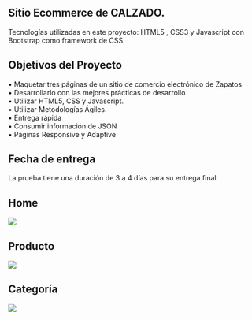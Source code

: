 ## Sitio Ecommerce de CALZADO.


Tecnologías utilizadas en este proyecto: HTML5 , CSS3 y Javascript con Bootstrap como framework de CSS.

## Objetivos del Proyecto

•	Maquetar tres páginas de un sitio de comercio electrónico de Zapatos</br>
•	Desarrollarlo con las mejores prácticas de desarrollo</br>
•	Utilizar HTML5, CSS y Javascript.</br>
•	Utilizar Metodologías Ágiles.</br>
•	Entrega rápida</br>
•	Consumir información de JSON</br>
•	Páginas Responsive y Adaptive


## Fecha de entrega

La prueba tiene una duración de 3 a 4 días para su entrega final. 

## Home

<img src="home.png">    

## Producto

<img src="producto.png">   

## Categoría

<img src="categoria.png">   

